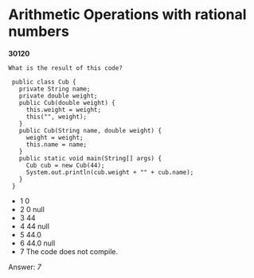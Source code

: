 Arithmetic Operations with rational numbers
===========================================
**30120**
```
What is the result of this code? 
 
 public class Cub { 
   private String name; 
   private double weight; 
   public Cub(double weight) { 
     this.weight = weight; 
     this("", weight); 
   } 
   public Cub(String name, double weight) { 
     weight = weight; 
     this.name = name; 
   } 
   public static void main(String[] args) { 
     Cub cub = new Cub(44); 
     System.out.println(cub.weight + "" + cub.name); 
   } 
 }
```


- 1 0
- 2 0 null
- 3 44
- 4 44 null
- 5 44.0
- 6 44.0 null
- 7 The code does not compile.

Answer: *7*

